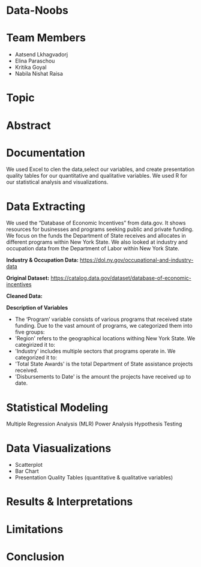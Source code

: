 # Data-Noobs

# **Team Members**
- Aatsend Lkhagvadorj
- Elina Paraschou
- Kritika Goyal
- Nabila Nishat Raisa

# **Topic**

# **Abstract**

# **Documentation**
We used Excel to clen the data,select our variables, and create presentation quality tables for our quantitative and qualitative variables. We used R for our statistical analysis and visualizations. 

# **Data Extracting**
We used the “Database of Economic Incentives” from data.gov. It shows resources for businesses and programs seeking public and private funding. We focus on the funds the Department of State receives and allocates in different programs within New York State. We also looked at industry and occupation data from the Department of Labor within New York State.

**Industry & Occupation Data:** https://dol.ny.gov/occupational-and-industry-data

**Original Dataset:** https://catalog.data.gov/dataset/database-of-economic-incentives 

**Cleaned Data:**

**Description of Variables**
- The ‘Program’ variable consists of various programs that received state funding. Due to the vast amount of programs, we categorized them into five groups: 
- 'Region' refers to the geographical locations withing New York State. We categirized it to:
- 'Industry' includes multiple sectors that programs operate in. We categorized it to:
- 'Total State Awards' is the total Department of State assistance projects received.
- 'Disbursements to Date' is the amount the projects have received up to date. 

# **Statistical Modeling**
Multiple Regression Analysis (MLR)
Power Analysis
Hypothesis Testing


# **Data Viasualizations**
- Scatterplot
- Bar Chart
- Presentation Quality Tables (quantitative & qualitative variables)

# **Results & Interpretations**

# **Limitations**

# **Conclusion**






